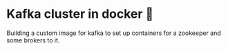 # Kafka cluster in docker :whale:

Building a custom image for kafka to set up containers for a zookeeper and some brokers to it.
